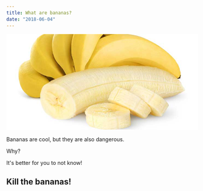 ```yaml
---
title: What are bananas?
date: "2018-06-04"
---
```


![Dangerous bananas](./bananas.jpg)

Bananas are cool, but they are also dangerous. 

Why?

It's better for you to not know!

## Kill the bananas! 